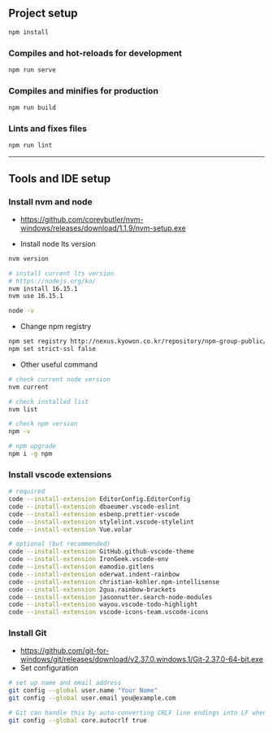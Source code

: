## Project setup
``` bash
npm install
```
### Compiles and hot-reloads for development
``` bash
npm run serve
```
### Compiles and minifies for production
``` bash
npm run build
```
### Lints and fixes files
``` bash
npm run lint
```
---
## Tools and IDE setup
### Install nvm and node
- https://github.com/coreybutler/nvm-windows/releases/download/1.1.9/nvm-setup.exe

- Install node lts version
``` bash
nvm version

# install current lts version
# https://nodejs.org/ko/
nvm install 16.15.1
nvm use 16.15.1

node -v
```
-  Change npm registry
``` bash
npm set registry http://nexus.kyowon.co.kr/repository/npm-group-public/
npm set strict-ssl false
```
- Other useful command
``` bash
# check current node version
nvm current

# check installed list
nvm list

# check npm version
npm -v

# npm upgrade
npm i -g npm
```
### Install vscode extensions
``` bash
# required
code --install-extension EditorConfig.EditorConfig
code --install-extension dbaeumer.vscode-eslint
code --install-extension esbenp.prettier-vscode
code --install-extension stylelint.vscode-stylelint
code --install-extension Vue.volar

# optional (but recommended)
code --install-extension GitHub.github-vscode-theme
code --install-extension IronGeek.vscode-env
code --install-extension eamodio.gitlens
code --install-extension oderwat.indent-rainbow
code --install-extension christian-kohler.npm-intellisense
code --install-extension 2gua.rainbow-brackets
code --install-extension jasonnutter.search-node-modules
code --install-extension wayou.vscode-todo-highlight
code --install-extension vscode-icons-team.vscode-icons
```
### Install Git
- https://github.com/git-for-windows/git/releases/download/v2.37.0.windows.1/Git-2.37.0-64-bit.exe
- Set configuration
``` bash
# set up name and email address
git config --global user.name "Your Name"
git config --global user.email you@example.com

# Git can handle this by auto-converting CRLF line endings into LF when you add a file to the index, and vice versa when it checks out code onto your filesystem. You can turn on this functionality with the core.autocrlf setting. If you’re on a Windows machine, set it to true — this converts LF endings into CRLF when you check out code
git config --global core.autocrlf true
```
